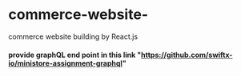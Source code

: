 # commerce-website-
commerce website building by React.js

#### provide graphQL end point in this link "https://github.com/swiftx-io/ministore-assignment-graphql"
